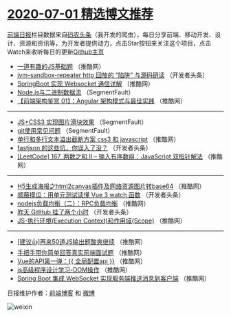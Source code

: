 # [2020-07-01 精选博文推荐](https://toutiao.qdkfweb.cn/date/2020/07/01)

[前端日报](https://qdkfweb.cn/c/news)栏目数据来自[码农头条](https://toutiao.qdkfweb.cn/)（我开发的爬虫），每日分享前端、移动开发、设计、资源和资讯等，为开发者提供动力，点击Star按钮来关注这个项目，点击Watch来收听每日的更新[Github主页](https://github.com/kujian/frontendDaily)
* [一道有趣的JS基础题](https://toutiao.qdkfweb.cn/144267.html) （推酷网）
* [jvm-sandbox-repeater http 回放的 “陷阱” 与源码研读](https://toutiao.qdkfweb.cn/144259.html) （开发者头条）
* [SpringBoot 实现 Websocket 通信详解](https://toutiao.qdkfweb.cn/144265.html) （推酷网）
* [Node.js与二进制数据流](https://toutiao.qdkfweb.cn/144255.html) （SegmentFault）
* [【前端架构鉴赏 01】：Angular 架构模式与最佳实践](https://toutiao.qdkfweb.cn/144266.html) （推酷网）

***
* [JS+CSS3 实现图片滑块效果](https://toutiao.qdkfweb.cn/144256.html) （SegmentFault）
* [git使用常见问题](https://toutiao.qdkfweb.cn/144257.html) （SegmentFault）
* [单行和多行文本溢出截断方案 css3 和 javascript](https://toutiao.qdkfweb.cn/144268.html) （推酷网）
* [fastjson 的这些坑，你误入了没？](https://toutiao.qdkfweb.cn/144258.html) （开发者头条）
* [[LeetCode] 167. 两数之和 II &#8211; 输入有序数组：JavaScript 双指针解法](https://toutiao.qdkfweb.cn/144269.html) （推酷网）

***
* [H5生成海报之html2canvas插件及网络资源图片转base64](https://toutiao.qdkfweb.cn/144270.html) （推酷网）
* [顺藤摸瓜：用单元测试读懂 Vue 3 watch 函数](https://toutiao.qdkfweb.cn/144260.html) （开发者头条）
* [nodejs负载均衡（二）：RPC负载均衡](https://toutiao.qdkfweb.cn/144271.html) （推酷网）
* [昨天 GitHub 挂了两个小时](https://toutiao.qdkfweb.cn/144261.html) （开发者头条）
* [JS-执行环境(Execution Context)和作用域(Scope)](https://toutiao.qdkfweb.cn/144272.html) （推酷网）

***
* [[建议👍]再来50道JS输出题酸爽继续](https://toutiao.qdkfweb.cn/144262.html) （推酷网）
* [手把手带你简单回答真实前端面试题](https://toutiao.qdkfweb.cn/144273.html) （推酷网）
* [Vue的API第一弹：{{ 全局配置api }}](https://toutiao.qdkfweb.cn/144263.html) （推酷网）
* [js高级程序设计学习-DOM操作](https://toutiao.qdkfweb.cn/144274.html) （推酷网）
* [Spring Boot 集成 WebSocket 实现服务端推送消息到客户端](https://toutiao.qdkfweb.cn/144264.html) （推酷网）

日报维护作者：[前端博客](https://qdkfweb.cn/) 和 [微博](https://qdkfweb.cn/go/weibo)

![weixin](https://user-images.githubusercontent.com/3055447/38468989-651132ac-3b80-11e8-8e6b-15122322a9d7.png)
